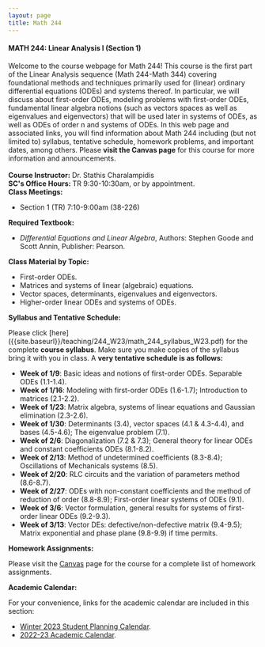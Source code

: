 ```yaml
---
layout: page
title: Math 244
---
```


<h4><b><b>MATH 244: Linear Analysis I (Section 1) </b></b></h4>
Welcome to the course webpage for Math 244! This course is the 
first part of the Linear Analysis sequence (Math 244-Math 344)
covering foundational methods and techniques primarily used for 
(linear) ordinary differential equations (ODEs) and systems 
thereof. In particular, we will discuss about first-order ODEs,
modeling problems with first-order ODEs, fundamental linear algebra
notions (such as vectors spaces as well as eigenvalues and eigenvectors)
that will be used later in systems of ODEs, as well as ODEs of order
n and systems of ODEs. In this web page and associated links, you will 
find information about Math 244 including (but not limited to) syllabus, 
tentative schedule, homework problems, and important dates, among others. 
Please <b><b>visit the Canvas page</b></b> for this course for more information 
and announcements.
<br>
<br>
<b><b> Course Instructor:</b></b> Dr. Stathis Charalampidis
<div class="left"><b><b>SC's Office Hours: </b></b> </b></b> TR 9:30-10:30am, or by appointment. </div>
<div class="left"><b><b>Class Meetings: </b></b> </div>


- Section 1 (TR) 7:10-9:00am (38-226)

<div class="left"><b><b>Required Textbook: </b></b> </div>

- <em>Differential Equations and Linear Algebra</em>, Authors: Stephen Goode and Scott Annin, Publisher: Pearson. 


<b><b> Class Material by Topic:</b></b>

 - First-order ODEs.
 - Matrices and systems of linear (algebraic) equations.
 - Vector spaces, determinants, eigenvalues and eigenvectors.
 - Higher-order linear ODEs and systems of ODEs.
 
<div class="left"><b><b>Syllabus and Tentative Schedule: </b></b></div>

Please click [here] ({{site.baseurl}}/teaching/244_W23/math_244_syllabus_W23.pdf) for the complete <b><b>course syllabus</b></b>. 
Make sure you make copies of the syllabus bring it with you in class. 
A <b><b>very tentative schedule is as follows:</b></b>

   - <b><b>Week of 1/9</b></b>: Basic ideas and notions of first-order ODEs. Separable ODEs (1.1-1.4).
   - <b><b>Week of 1/16</b></b>: Modeling with first-order ODEs (1.6-1.7); Introduction to matrices (2.1-2.2).
   - <b><b>Week of 1/23</b></b>: Matrix algebra, systems of linear equations and Gaussian elimination (2.3-2.6).
   - <b><b>Week of 1/30</b></b>: Determinants (3.4), vector spaces (4.1 & 4.3-4.4), and bases (4.5-4.6); The
   eigenvalue problem (7.1).
   - <b><b>Week of 2/6</b></b>: Diagonalization (7.2 & 7.3); General theory for linear ODEs and constant coefficients ODEs (8.1-8.2).
   - <b><b>Week of 2/13</b></b>: Method of undetermined coefficients (8.3-8.4); Oscillations of Mechanicals systems (8.5).
   - <b><b>Week of 2/20</b></b>: RLC circuits and the variation of parameters method (8.6-8.7).
   - <b><b>Week of 2/27</b></b>: ODEs with non-constant coefficients and the method of reduction of order (8.8-8.9); First-order linear systems of ODEs (9.1).
   - <b><b>Week of 3/6</b></b>: Vector formulation, general results for systems of first-order linear ODEs (9.2-9.3). 
   - <b><b>Week of 3/13</b></b>: Vector DEs: defective/non-defective matrix (9.4-9.5); Matrix exponential and phase plane (9.8-9.9) if time permits.
    
<div class="left"><b><b>Homework Assignments: </b></b></div>

Please visit the [Canvas](https://canvas.calpoly.edu) page for the course for a complete list of homework assignments.
  
<div class="left"><b><b>Academic Calendar: </b></b></div>   
  
For your convenience, links for the academic calendar are included in this section:

  - [Winter 2023 Student Planning Calendar](https://registrar.calpoly.edu/winter-student-planning-calendar).
  - [2022-23 Academic Calendar](https://registrar.calpoly.edu/academic-calendar).
 
<!-- <b><b>Class Activity: </b></b> 

<ul class="posts">
{% for post in site.posts %}      
  {% if post.categories contains '143-19' %}
	<li>
        <span class="post-date">{{ post.date | date: "%b %-d, %Y" }}</span>
        <a class="post-link" href="{{ post.url | prepend: site.baseurl }}">{{ post.title }}</a>
      </li>
  {% endif %}
{% endfor %}
</ul> -->
